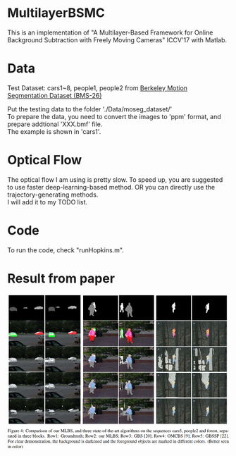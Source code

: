 # MultilayerBSMC

This is an implementation of "A Multilayer-Based Framework for Online Background Subtraction with Freely Moving Cameras" ICCV'17 with Matlab. 

# Data
Test Dataset: cars1~8, people1, people2 from [Berkeley Motion Segmentation Dataset (BMS-26)](http://lmb.informatik.uni-freiburg.de/resources/datasets/moseg.en.html) 

Put the testing data to the folder './Data/moseg_dataset/'  
To prepare the data, you need to convert the images to 'ppm' format, and prepare addtional 'XXX.bmf' file.  
The example is shown in 'cars1'.
# Optical Flow
The optical flow I am using is pretty slow. To speed up, you are suggested to use faster deep-learning-based method. OR you can  directly use the trajectory-generating methods.   
I will add it to my TODO list.

# Code 
To run the code, check "runHopkins.m".   

# Result from paper
![alt tag](ICCV17_Results.png)

